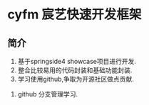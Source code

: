 # cyfm 宸艺快速开发框架

## 简介
>
1. 基于springside4 showcase项目进行开发.
2. 整合比较易用的代码封装和基础功能封装.
3. 学习使用github,争取为开源社区做点贡献.

>
1. github 分支管理学习.
